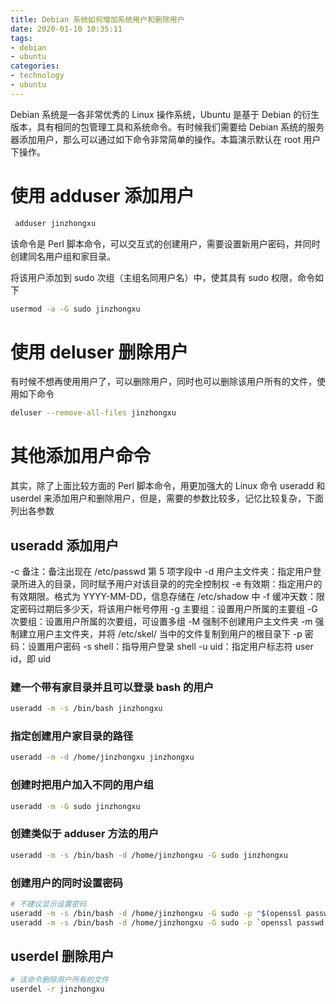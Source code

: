 ```yaml
---
title: Debian 系统如何增加系统用户和删除用户
date: 2020-01-10 10:35:11
tags:
- debian
- ubuntu
categories: 
- technology
- ubuntu
---
```


Debian 系统是一各非常优秀的 Linux 操作系统，Ubuntu 是基于 Debian 的衍生版本，具有相同的包管理工具和系统命令。有时候我们需要给 Debian 系统的服务器添加用户，那么可以通过如下命令非常简单的操作。本篇演示默认在 root 用户下操作。

<!--more-->

# 使用 adduser 添加用户

```bash
 adduser jinzhongxu
```

该命令是 Perl 脚本命令，可以交互式的创建用户，需要设置新用户密码，并同时创建同名用户组和家目录。

将该用户添加到 sudo 次组（主组名同用户名）中，使其具有 sudo 权限，命令如下

```bash
usermod -a -G sudo jinzhongxu
```

# 使用 deluser 删除用户

有时候不想再使用用户了，可以删除用户，同时也可以删除该用户所有的文件，使用如下命令

```bash
deluser --remove-all-files jinzhongxu
```

# 其他添加用户命令

其实，除了上面比较方面的 Perl 脚本命令，用更加强大的 Linux 命令 useradd 和 userdel 来添加用户和删除用户，但是，需要的参数比较多，记忆比较复杂，下面列出各参数

## useradd 添加用户

-c 备注：备注出现在 /etc/passwd 第 5 项字段中
        -d 用户主文件夹：指定用户登录所进入的目录，同时赋予用户对该目录的的完全控制权
        -e 有效期：指定用户的有效期限。格式为 YYYY-MM-DD，信息存储在 /etc/shadow 中
        -f 缓冲天数：限定密码过期后多少天，将该用户帐号停用
        -g 主要组：设置用户所属的主要组
        -G 次要组：设置用户所属的次要组，可设置多组
        -M 强制不创建用户主文件夹
        -m 强制建立用户主文件夹，并将 /etc/skel/ 当中的文件复制到用户的根目录下
        -p 密码：设置用户密码
        -s shell：指导用户登录 shell
        -u uid：指定用户标志符 user id，即 uid

### 建一个带有家目录并且可以登录 bash 的用户

```bash
useradd -m -s /bin/bash jinzhongxu
```

### 指定创建用户家目录的路径

```bash
useradd -m -d /home/jinzhongxu jinzhongxu
```

### 创建时把用户加入不同的用户组

```bash
useradd -m -G sudo jinzhongxu
```

### 创建类似于 adduser 方法的用户

```bash
useradd -m -s /bin/bash -d /home/jinzhongxu -G sudo jinzhongxu
```

### 创建用户的同时设置密码

```bash
# 不建议显示设置密码
useradd -m -s /bin/bash -d /home/jinzhongxu -G sudo -p "$(openssl passwd -1 121212)"  jinzhongxu
useradd -m -s /bin/bash -d /home/jinzhongxu -G sudo -p `openssl passwd -1 -salt 'salt' 121212` jinzhongxu
```

## userdel 删除用户

```bash
# 该命令删除用户所有的文件
userdel -r jinzhongxu
```

